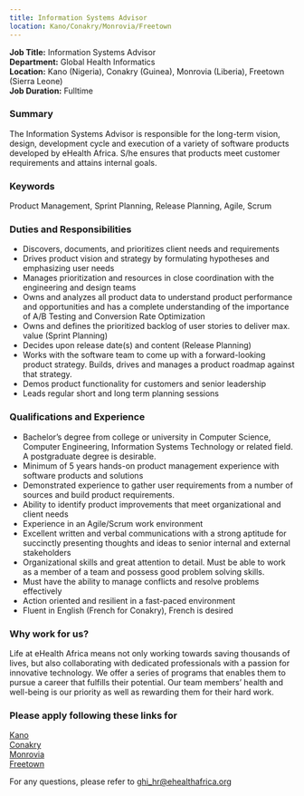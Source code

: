 ```yaml
---
title: Information Systems Advisor
location: Kano/Conakry/Monrovia/Freetown
---
```

**Job Title:** Information Systems Advisor  
**Department:** Global Health Informatics  
**Location:** Kano (Nigeria), Conakry (Guinea), Monrovia (Liberia), Freetown (Sierra Leone)  
**Job Duration:** Fulltime

### Summary
The Information Systems Advisor is responsible for the long-term vision, design, development cycle and execution of a variety of software products developed by eHealth Africa. S/he ensures that products meet customer requirements and attains internal goals.

### Keywords
Product Management, Sprint Planning, Release Planning, Agile, Scrum

### Duties and Responsibilities

* Discovers, documents, and prioritizes client needs and requirements
* Drives product vision and strategy by formulating hypotheses and emphasizing user needs
* Manages prioritization and resources in close coordination with the engineering and design teams
* Owns and analyzes all product data to understand product performance and opportunities and has a complete understanding of the importance of A/B Testing and Conversion Rate Optimization
* Owns and defines the prioritized backlog of user stories to deliver max. value (Sprint Planning)
* Decides upon release date(s) and content (Release Planning)
* Works with the software team to come up with a forward-looking product strategy. Builds, drives and manages a product roadmap against that strategy.
* Demos product functionality for customers and senior leadership
* Leads regular short and long term planning sessions

### Qualifications and Experience

* Bachelor’s degree from college or university in Computer Science, Computer Engineering, Information Systems Technology or related field. A postgraduate degree is desirable.
* Minimum of 5 years hands-on product management experience with software products and solutions
* Demonstrated experience to gather user requirements from a number of sources and build product requirements. 
* Ability to identify product improvements that meet organizational and client needs
* Experience in an Agile/Scrum work environment
* Excellent written and verbal communications with a strong aptitude for succinctly presenting thoughts and ideas to senior internal and external stakeholders
* Organizational skills and great attention to detail. Must be able to work as a member of a team and possess good problem solving skills.
* Must have the ability to manage conflicts and resolve problems effectively
* Action oriented and resilient in a fast-paced environment
* Fluent in English (French for Conakry), French is desired

### Why work for us?
Life at eHealth Africa means not only working towards saving thousands of lives, but also collaborating with dedicated professionals with a passion for innovative technology. We offer a series of programs that enables them to pursue a career that fulfills their potential. Our team members’ health and well-being is our priority as well as rewarding them for their hard work.

### Please apply following these links for
[Kano](http://ehealthafrica.applytojob.com/apply/Dfzh5x/Information-Systems-Advisor)  
[Conakry](http://ehealthafrica.applytojob.com/apply/6jwfsh/Information-Systems-Advisor)   
[Monrovia](http://ehealthafrica.applytojob.com/apply/3cdyM1/Information-Systems-Advisor)  
[Freetown](http://ehealthafrica.applytojob.com/apply/NKtNqy/Information-Systems-Advisor)  

For any questions, please refer to [ghi_hr@ehealthafrica.org](mailto:ghi_hr@ehealthafrica.org)

